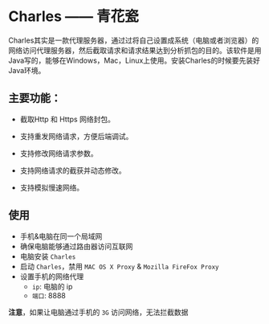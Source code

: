 # Charles —— 青花瓷

Charles其实是一款代理服务器，通过过将自己设置成系统（电脑或者浏览器）的网络访问代理服务器，然后截取请求和请求结果达到分析抓包的目的。该软件是用Java写的，能够在Windows，Mac，Linux上使用。安装Charles的时候要先装好Java环境。

## 主要功能：

- 截取Http 和 Https 网络封包。

- 支持重发网络请求，方便后端调试。

- 支持修改网络请求参数。

- 支持网络请求的截获并动态修改。

- 支持模拟慢速网络。

## 使用

* 手机&电脑在同一个局域网
* 确保电脑能够通过路由器访问互联网
* 电脑安装 `Charles`
* 启动 `Charles`，禁用 `MAC OS X Proxy` & `Mozilla FireFox Proxy`
* 设置手机的网络代理
    * `ip`: 电脑的 ip
    * `端口`: 8888

**注意**，如果让电脑通过手机的 `3G` 访问网络，无法拦截数据
